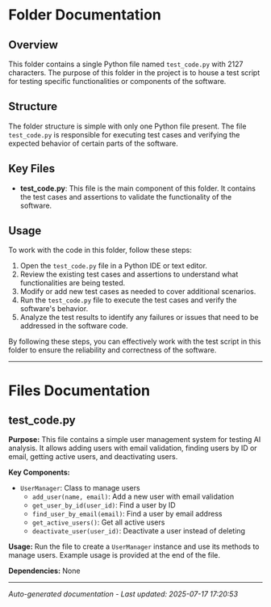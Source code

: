 # Folder Documentation

## Overview
This folder contains a single Python file named `test_code.py` with 2127 characters. The purpose of this folder in the project is to house a test script for testing specific functionalities or components of the software.

## Structure
The folder structure is simple with only one Python file present. The file `test_code.py` is responsible for executing test cases and verifying the expected behavior of certain parts of the software.

## Key Files
- **test_code.py**: This file is the main component of this folder. It contains the test cases and assertions to validate the functionality of the software. 

## Usage
To work with the code in this folder, follow these steps:
1. Open the `test_code.py` file in a Python IDE or text editor.
2. Review the existing test cases and assertions to understand what functionalities are being tested.
3. Modify or add new test cases as needed to cover additional scenarios.
4. Run the `test_code.py` file to execute the test cases and verify the software's behavior.
5. Analyze the test results to identify any failures or issues that need to be addressed in the software code.

By following these steps, you can effectively work with the test script in this folder to ensure the reliability and correctness of the software.

---

# Files Documentation

## test_code.py

**Purpose:** This file contains a simple user management system for testing AI analysis. It allows adding users with email validation, finding users by ID or email, getting active users, and deactivating users.

**Key Components:**
- `UserManager`: Class to manage users
  - `add_user(name, email)`: Add a new user with email validation
  - `get_user_by_id(user_id)`: Find a user by ID
  - `find_user_by_email(email)`: Find a user by email address
  - `get_active_users()`: Get all active users
  - `deactivate_user(user_id)`: Deactivate a user instead of deleting

**Usage:** Run the file to create a `UserManager` instance and use its methods to manage users. Example usage is provided at the end of the file.

**Dependencies:** None

---
*Auto-generated documentation - Last updated: 2025-07-17 17:20:53*
